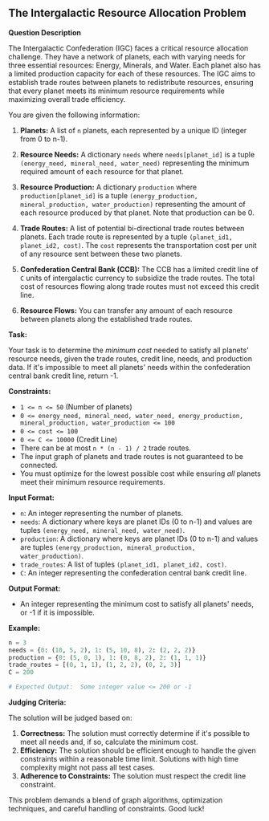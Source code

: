 ## The Intergalactic Resource Allocation Problem

**Question Description**

The Intergalactic Confederation (IGC) faces a critical resource allocation challenge. They have a network of planets, each with varying needs for three essential resources: Energy, Minerals, and Water. Each planet also has a limited production capacity for each of these resources. The IGC aims to establish trade routes between planets to redistribute resources, ensuring that every planet meets its minimum resource requirements while maximizing overall trade efficiency.

You are given the following information:

1.  **Planets:** A list of `n` planets, each represented by a unique ID (integer from 0 to n-1).

2.  **Resource Needs:** A dictionary `needs` where `needs[planet_id]` is a tuple `(energy_need, mineral_need, water_need)` representing the minimum required amount of each resource for that planet.

3.  **Resource Production:** A dictionary `production` where `production[planet_id]` is a tuple `(energy_production, mineral_production, water_production)` representing the amount of each resource produced by that planet. Note that production can be 0.

4.  **Trade Routes:** A list of potential bi-directional trade routes between planets. Each trade route is represented by a tuple `(planet_id1, planet_id2, cost)`. The `cost` represents the transportation cost per unit of any resource sent between these two planets.

5.  **Confederation Central Bank (CCB):** The CCB has a limited credit line of `C` units of intergalactic currency to subsidize the trade routes. The total cost of resources flowing along trade routes must not exceed this credit line.

6.  **Resource Flows:** You can transfer any amount of each resource between planets along the established trade routes.

**Task:**

Your task is to determine the *minimum cost* needed to satisfy all planets' resource needs, given the trade routes, credit line, needs, and production data. If it's impossible to meet all planets' needs within the confederation central bank credit line, return -1.

**Constraints:**

*   `1 <= n <= 50` (Number of planets)
*   `0 <= energy_need, mineral_need, water_need, energy_production, mineral_production, water_production <= 100`
*   `0 <= cost <= 100`
*   `0 <= C <= 10000` (Credit Line)
*   There can be at most `n * (n - 1) / 2` trade routes.
*   The input graph of planets and trade routes is not guaranteed to be connected.
*   You must optimize for the lowest possible cost while ensuring *all* planets meet their minimum resource requirements.

**Input Format:**

*   `n`: An integer representing the number of planets.
*   `needs`: A dictionary where keys are planet IDs (0 to n-1) and values are tuples `(energy_need, mineral_need, water_need)`.
*   `production`: A dictionary where keys are planet IDs (0 to n-1) and values are tuples `(energy_production, mineral_production, water_production)`.
*   `trade_routes`: A list of tuples `(planet_id1, planet_id2, cost)`.
*   `C`: An integer representing the confederation central bank credit line.

**Output Format:**

*   An integer representing the minimum cost to satisfy all planets' needs, or -1 if it is impossible.

**Example:**

```python
n = 3
needs = {0: (10, 5, 2), 1: (5, 10, 8), 2: (2, 2, 2)}
production = {0: (5, 0, 1), 1: (0, 8, 2), 2: (1, 1, 1)}
trade_routes = [(0, 1, 1), (1, 2, 2), (0, 2, 3)]
C = 200

# Expected Output:  Some integer value <= 200 or -1
```

**Judging Criteria:**

The solution will be judged based on:

1.  **Correctness:** The solution must correctly determine if it's possible to meet all needs and, if so, calculate the minimum cost.
2.  **Efficiency:** The solution should be efficient enough to handle the given constraints within a reasonable time limit.  Solutions with high time complexity might not pass all test cases.
3.  **Adherence to Constraints:** The solution must respect the credit line constraint.

This problem demands a blend of graph algorithms, optimization techniques, and careful handling of constraints. Good luck!
